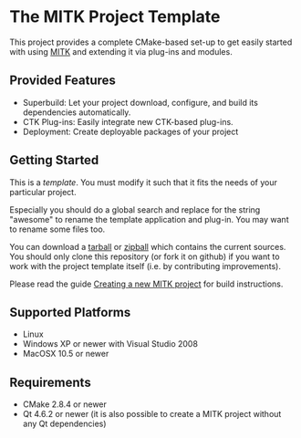 The MITK Project Template
=========================

This project provides a complete CMake-based set-up to get easily started
with using [MITK](http://www.mitk.org) and extending it via plug-ins and modules.

Provided Features
-----------------

- Superbuild: Let your project download, configure, and build its dependencies automatically.
- CTK Plug-ins: Easily integrate new CTK-based plug-ins.
- Deployment: Create deployable packages of your project

Getting Started
---------------

This is a *template*. You must modify it such that it fits the needs of your particular project.

Especially you should do a global search and replace for the string "awesome" to rename the template application and plug-in. You may want to rename some files too.

You can download a [tarball](https://github.com/MITK/MITK-ProjectTemplate/tarball/master) or [zipball](https://github.com/MITK/MITK-ProjectTemplate/zipball/master) which contains the current sources. You should only clone this repository (or fork it on github) if you want to work with the project template itself (i.e. by contributing improvements).

Please read the guide [Creating a new MITK project](http://docs.mitk.org/nightly-qt4/HowToNewProject.html) for build instructions.

Supported Platforms
-------------------

- Linux
- Windows XP or newer with Visual Studio 2008
- MacOSX 10.5 or newer

Requirements
------------

- CMake 2.8.4 or newer
- Qt 4.6.2 or newer (it is also possible to create a MITK project without any Qt dependencies)
